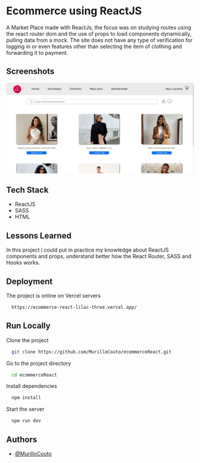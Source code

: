 
# Ecommerce using ReactJS

A Market Place made with ReactJs, the focus was on studying routes using the react router dom and the use of props to load components dynamically, pulling data from a mock. The site does not have any type of verification for logging in or even features other than selecting the item of clothing and forwarding it to payment.


## Screenshots

![App Screenshot](https://raw.githubusercontent.com/MurilloCouto/ecommerceReact/main/homeEcommerce.png)


## Tech Stack

- ReactJS
- SASS
- HTML

## Lessons Learned

In this project i could put in practice my knowledge about ReactJS components and props, understand better how the React Router, SASS and Hooks works.


## Deployment

The project is online on Vercel servers
```bash
  https://ecommerce-react-lilac-three.vercel.app/
```


## Run Locally

Clone the project

```bash
  git clone https://github.com/MurilloCouto/ecommerceReact.git
```

Go to the project directory

```bash
  cd ecommerceReact
```

Install dependencies

```bash
  npm install
```

Start the server

```bash
  npm run dev
```


## Authors

- [@MurilloCouto](https://www.github.com/MurilloCouto)

